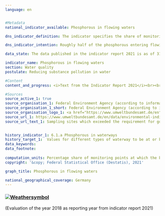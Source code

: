 ```yaml
---
language: en    


#Metadata    
national_indicator_available: Phosphorous in flowing waters    

dns_indicator_definition: The indicator specifies the share of monitoring points at which the water-body typical benchmark values of good ecological status regarding phosphorus in flowing waters are not exceeded.    

dns_indicator_intention: Roughly half of the phosphorous entering flowing waters in Germany today originates from agriculture, and the other half comes from cities (municipal water treatment plants and rainwater run-offs). In addition to nitrate pollution, it is one of the causes of an oversupply of nutrients in rivers, lakes and seas (eutrophication). The consequences of this are algae growth, oxygen depletion all the way to fish kills or the growth of poisonous blue-green algae. For this reason, meeting benchmark values for specific types of water bodies, as specified in the Ordinance on the Protection of Surface Waters, at all monitoring points has been defined as a goal for 2030.    

data_state: The data published in the indicator report 2021 is as of 31.12.2020. The data shown on the DNS-Online-Platform is updated regularly, so that more current data may be available online than published in the indicator report 2021.    

indicator_name: Phosphorous in flowing waters    
section: Water quality    
postulate: Reducing substance pollution in water    

#Content    
content_and_progress: <i>Text from the Indicator Report 2021</i><br><br>The phosphorous pollution of rivers is measured by the Länder as part of the monitoring conducted for the EU Water Framework Directive. The data for the indicator come from the monitoring network, which consists of about 250 monitoring points. In most cases, the monitoring points were installed in the main currents of the large rivers and at the junction of important confluents. The data are compiled by the German Environment Agency based on information from the German Working Group on Water Issues of the Länder and the Federal Government represented by the Federal Environment Ministry (LAWA).<br><br><br><br>The indicator shows whether the annual average of the values measured at a particular monitoring point was equal to, or lower than, the benchmark value. However, it does not show by how far the target was surpassed if it was exceeded. The information about the individual monitoring points is presented in a summarised form. Accordingly, the value of the indicator is strongly dependent on the number of monitoring points and the representative status of their distribution. Lakes and other standing waters are not covered by the indicator.<br><br><br><br>Since the different bodies of water react with differing levels of sensitivity to nutrients such as phosphorous, the precise benchmark values vary. The vast majority of flowing waters use the benchmark value of 0.1&nbsp;mg/l of phosphorous. In organic substrate-dominated rivers, the benchmark value is 0.15&nbsp;mg/l, for marshland streams 0.3&nbsp;mg/l and for transitional waters influenced by tidal movement 0.045&nbsp;mg/l.<br><br><br><br>The indicators of phosphorous and nitrate levels ([6.1.a](https://sustainabledevelopment-deutschland.github.io/6-1-a/) and [6.1.b](https://sustainabledevelopment-deutschland.github.io/6-1-b/)) cover two key aspects of water quality. However, there are other, additional components such as the existence of natural habitats around water bodies and the exposure to pollutants (such as pesticides, metals, medicines), all of which are also relevant to water quality. Phosphorous generally enters a body of water through the input of phosphates.<br><br><br><br>In 2016, the annual average of values measured was below the benchmark value at 37&nbsp;% of the monitoring points at rivers. 57&nbsp;% of the monitoring points showed average concentrations of up to twice the benchmark value, while 4&nbsp;% of the monitoring points were in the range of up to four times the benchmark value (not shown in the chart). The remaining 2&nbsp;% showed even higher concentrations.<br><br><br><br>When viewed over time, the proportion of monitoring points not exceeding the benchmark value has continuously increased and has doubled since 1990. However, the percentage rate of monitoring points with concentrations of up to twice the benchmark value tripled during the same period. Conversely, the share of monitoring points with even higher values has fallen significantly since the early 1990s. The level of pollution has been reduced significantly thanks in particular to the introduction of phosphate-free detergents and the specification of threshold values for the discharge of treated waste water.<br><br><br><br>If one examines the average trend of the last five years, the indicator has changed only to a minor degree. The goal of not exceeding the specified threshold value at all monitoring points cannot be achieved if the current trend continues.    

#Sources    
source_active_1: true
source_organisation_1: Federal Environment Agency (according to information from the Länder or river basin communities)
source_organisation_1_short: Federal Environment Agency (according to information from the Länder or river basin communities)
source_organisation_logo_1: <a href="https://www.umweltbundesamt.de/en"><img src="https://g205sdgs.github.io/sdg-indicators/public/logosEn/uba.png" alt=" Federal Environment Agency (according to information from the Länder or river basin communities)" title="Click here to visit the homepage of the organization" style="border: transparent"/></a>
source_url_1: https://www.umweltbundesamt.de/en/data/environmental-indicators/indicator-river-eutrophication-phosphorus                        
source_url_text_1: Sampling sites which exceeded the requirement for good status for total phosphorus in rivers                        
    

history_indicator_1: 6.1.a Phosphorous in waterways                    
history_target_1:  Values for different types of waterway to be at or below their specific benchmarks at all monitoring points    
data_keywords:    
data_footnote:     
    
computation_units: Percentage share of monitoring points at which the benchmark value for a good ecological status for total phosphorous in flowing waters is not exceeded    
copyright: '&copy; Federal Statistical Office (Destatis), 2021'    

graph_title: Phosphorous in flowing waters    

national_geographical_coverage: Germany    
---    
```

<div>
  <div class="my-header">
    <h3>
      <a href="https://sustainabledevelopment-deutschland.github.io/en/status/"><img src="https://g205sdgs.github.io/sdg-indicators/public/Wettersymbole/Wolke.png" title="The indicator is moving in the right direction but if the trend continues, the target value will be missed by more than 20&nbsp;% in the target year" alt="Weathersymbol" />
      </a>
    </h3>
  </div>
  <div class="my-header-note">
    <span> (Evaluation of the year 2018 as reporting year from indicator report 2021)</span>
  </div>
</div>
